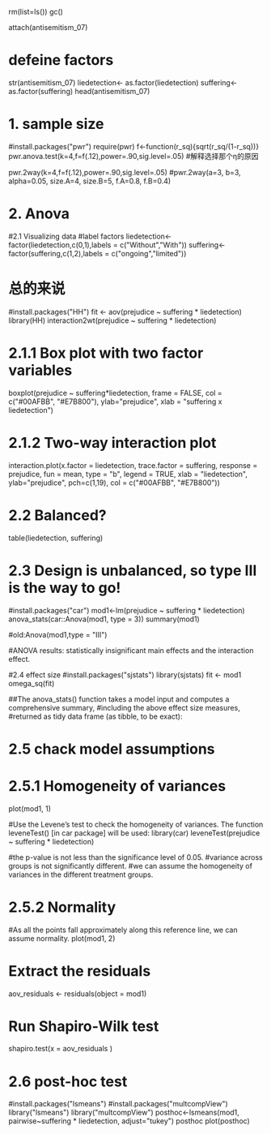 rm(list=ls())
gc()

attach(antisemitism_07)

# defeine factors
str(antisemitism_07)
liedetection<- as.factor(liedetection)
suffering<-as.factor(suffering)
head(antisemitism_07)

# 1. sample size
#install.packages("pwr")
require(pwr)
f<-function(r_sq){sqrt(r_sq/(1-r_sq))}
pwr.anova.test(k=4,f=f(.12),power=.90,sig.level=.05) #解释选择那个η的原因

pwr.2way(k=4,f=f(.12),power=.90,sig.level=.05)
#pwr.2way(a=3, b=3, alpha=0.05, size.A=4, size.B=5, f.A=0.8, f.B=0.4)


# 2. Anova
#2.1 Visualizing data
#label factors
liedetection<- factor(liedetection,c(0,1),labels = c("Without","With"))
suffering<-factor(suffering,c(1,2),labels = c("ongoing","limited"))

# 总的来说
#install.packages("HH") 
fit <- aov(prejudice ~ suffering * liedetection)
library(HH)
interaction2wt(prejudice ~ suffering * liedetection)


# 2.1.1 Box plot with two factor variables
boxplot(prejudice ~ suffering*liedetection, frame = FALSE, 
        col = c("#00AFBB", "#E7B800"), 
        ylab="prejudice",
        xlab = "suffering x liedetection")


# 2.1.2 Two-way interaction plot
interaction.plot(x.factor = liedetection, trace.factor = suffering, 
                 response = prejudice, fun = mean, 
                 type = "b", legend = TRUE, 
                 xlab = "liedetection", ylab="prejudice",
                 pch=c(1,19), col = c("#00AFBB", "#E7B800"))   


# 2.2 Balanced?
table(liedetection, suffering)  

# 2.3 Design is unbalanced, so type III is the way to go!
#install.packages("car")
mod1<-lm(prejudice ~ suffering * liedetection)
anova_stats(car::Anova(mod1, type = 3))
summary(mod1)

#old:Anova(mod1,type = "III") 

#ANOVA results: statistically insignificant main effects and the interaction effect.

#2.4 effect size
#install.packages("sjstats")
library(sjstats)
fit <- mod1
omega_sq(fit)


##The anova_stats() function takes a model input and computes a comprehensive summary,
#including the above effect size measures, 
#returned as tidy data frame (as tibble, to be exact):

# 2.5 chack model assumptions
# 2.5.1 Homogeneity of variances
plot(mod1, 1)

#Use the Levene’s test to check the homogeneity of variances. The function leveneTest() [in car package] will be used:
library(car)
leveneTest(prejudice ~ suffering * liedetection)

#the p-value is not less than the significance level of 0.05. 
#variance across groups is not significantly different. 
#we can assume the homogeneity of variances in the different treatment groups.


# 2.5.2 Normality  
#As all the points fall approximately along this reference line, we can assume normality.
plot(mod1, 2)

# Extract the residuals
aov_residuals <- residuals(object = mod1)
# Run Shapiro-Wilk test
shapiro.test(x = aov_residuals )


# 2.6 post-hoc test
#install.packages("lsmeans")
#install.packages("multcompView")
library("lsmeans")
library("multcompView")
posthoc<-lsmeans(mod1,
                 pairwise~suffering * liedetection,
                 adjust="tukey")
posthoc
plot(posthoc)



